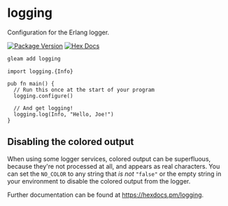 # logging

Configuration for the Erlang logger.

[![Package Version](https://img.shields.io/hexpm/v/logging)](https://hex.pm/packages/logging)
[![Hex Docs](https://img.shields.io/badge/hex-docs-ffaff3)](https://hexdocs.pm/logging/)

```sh
gleam add logging
```

```gleam
import logging.{Info}

pub fn main() {
  // Run this once at the start of your program
  logging.configure()

  // And get logging!
  logging.log(Info, "Hello, Joe!")
}
```

## Disabling the colored output

When using some logger services, colored output can be superfluous, because
they're not processed at all, and appears as real characters. You can set
the `NO_COLOR` to any string that _is not_ `"false"` or the empty string in your
environment to disable the colored output from the logger.

Further documentation can be found at <https://hexdocs.pm/logging>.
